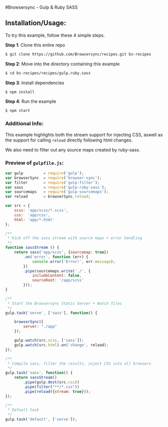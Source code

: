 #Browsersync - Gulp &amp; Ruby SASS

## Installation/Usage:

To try this example, follow these 4 simple steps.

**Step 1**: Clone this entire repo
```bash
$ git clone https://github.com/Browsersync/recipes.git bs-recipes
```

**Step 2**: Move into the directory containing this example
```bash
$ cd bs-recipes/recipes/gulp.ruby.sass
```

**Step 3**: Install dependencies
```bash
$ npm install
```

**Step 4**: Run the example
```bash
$ npm start
```

### Additional Info:



This example highlights both the stream support for injecting CSS, aswell
as the support for calling `reload` directly following html changes.

We also need to filter out any source maps created by ruby-sass.

### Preview of `gulpfile.js`:
```js
var gulp         = require('gulp');
var browserSync  = require('browser-sync');
var filter       = require('gulp-filter');
var sass         = require('gulp-ruby-sass');
var sourcemaps   = require('gulp-sourcemaps');
var reload       = browserSync.reload;

var src = {
    scss: 'app/scss/*.scss',
    css:  'app/css',
    html: 'app/*.html'
};

/**
 * Kick off the sass stream with source maps + error handling
 */
function sassStream () {
    return sass('app/scss', {sourcemap: true})
        .on('error', function (err) {
            console.error('Error!', err.message);
        })
        .pipe(sourcemaps.write('./', {
            includeContent: false,
            sourceRoot: '/app/scss'
        }));
}

/**
 * Start the Browsersync Static Server + Watch files
 */
gulp.task('serve', ['sass'], function() {

    browserSync({
        server: "./app"
    });

    gulp.watch(src.scss, ['sass']);
    gulp.watch(src.html).on('change', reload);
});

/**
 * Compile sass, filter the results, inject CSS into all browsers
 */
gulp.task('sass', function() {
    return sassStream()
        .pipe(gulp.dest(src.css))
        .pipe(filter("**/*.css"))
        .pipe(reload({stream: true}));
});

/**
 * Default task
 */
gulp.task('default', ['serve']);
```
